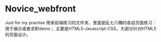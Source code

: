 # Novice_webfront
Just for my practise
用来前端练习的文件夹，里面是乱七八糟的各自页面练习：用于展示或者求职demo；
主要是HTML5-Javascript-CSS，大部分针对HTML5的页面设计。

